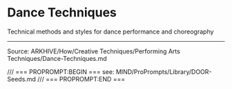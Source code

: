 # Dance Techniques

Technical methods and styles for dance performance and choreography

---
Source: ARKHIVE/How/Creative Techniques/Performing Arts Techniques/Dance-Techniques.md

/// === PROPROMPT:BEGIN ===
see: MIND/ProPrompts/Library/DOOR-Seeds.md
/// === PROPROMPT:END ===
